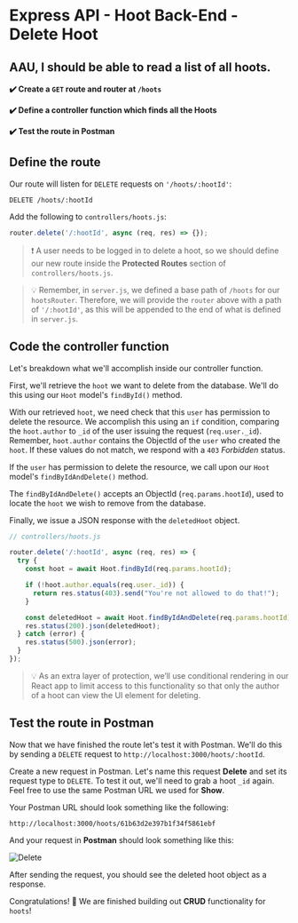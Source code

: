 # Express API - Hoot Back-End - Delete Hoot

## AAU, I should be able to read a list of all hoots.

**✔️ Create a `GET` route and router at `/hoots`**

**✔️ Define a controller function which finds all the Hoots**

**✔️ Test the route in Postman**
## Define the route

Our route will listen for `DELETE` requests on `'/hoots/:hootId'`:

```
DELETE /hoots/:hootId
```

Add the following to `controllers/hoots.js`:

```jsx
router.delete('/:hootId', async (req, res) => {});
```

> ❗ A user needs to be logged in to delete a hoot, so we should define our new route inside the **Protected Routes** section of `controllers/hoots.js`.

> 💡 Remember, in `server.js`, we defined a base path of `/hoots` for our `hootsRouter`. Therefore, we will provide the `router` above with a path of `'/:hootId'`, as this will be appended to the end of what is defined in `server.js`.

## Code the controller function

Let's breakdown what we'll accomplish inside our controller function.

First, we'll retrieve the `hoot` we want to delete from the database. We'll do this using our `Hoot` model's `findById()` method.

With our retrieved `hoot`, we need check that this `user` has permission to delete the resource. We accomplish this using an `if` condition, comparing the `hoot.author` to `_id` of the user issuing the request (`req.user._id`). Remember, `hoot.author` contains the ObjectId of the `user` who created the `hoot`. If these values do not match, we respond with a `403` _Forbidden_ status.

If the `user` has permission to delete the resource, we call upon our `Hoot` model's `findByIdAndDelete()` method.

The `findByIdAndDelete()` accepts an ObjectId (`req.params.hootId`), used to locate the `hoot` we wish to remove from the database.

Finally, we issue a JSON response with the `deletedHoot` object.

```js
// controllers/hoots.js

router.delete('/:hootId', async (req, res) => {
  try {
    const hoot = await Hoot.findById(req.params.hootId);

    if (!hoot.author.equals(req.user._id)) {
      return res.status(403).send("You're not allowed to do that!");
    }

    const deletedHoot = await Hoot.findByIdAndDelete(req.params.hootId);
    res.status(200).json(deletedHoot);
  } catch (error) {
    res.status(500).json(error);
  }
});
```

> 💡 As an extra layer of protection, we’ll use conditional rendering in our React app to limit access to this functionality so that only the author of a hoot can view the UI element for deleting.

## Test the route in Postman

Now that we have finished the route let's test it with Postman. We'll do this by sending a `DELETE` request to `http://localhost:3000/hoots/:hootId`.

Create a new request in Postman. Let's name this request **Delete** and set its request type to `DELETE`. To test it out, we'll need to grab a hoot `_id` again. Feel free to use the same Postman URL we used for **Show**.

Your Postman URL should look something like the following:

```
http://localhost:3000/hoots/61b63d2e397b1f34f5861ebf
```

And your request in **Postman** should look something like this:

![Delete](./assets/delete.png)

After sending the request, you should see the deleted hoot object as a response.

Congratulations! 🎉 We are finished building out **CRUD** functionality for `hoots`!

